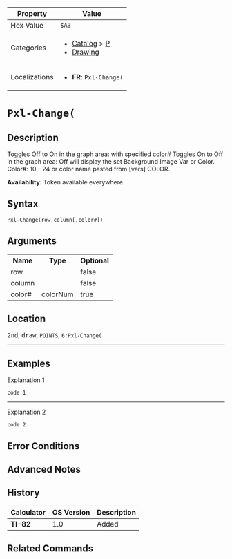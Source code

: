 | Property      | Value |
|---------------|-------|
| Hex Value     | `$A3`|
| Categories    | <ul><li>[Catalog](<../categories/Catalog.md>) > [P](<../categories/Catalog.md#P>)</li><li>[Drawing](<../categories/Drawing.md>)</li></ul> |
| Localizations | <ul><li><b>FR</b>: `Pxl-Change(`</li></ul> |

# `Pxl-Change(`

## Description
Toggles Off to On in the graph area: with specified color# Toggles On to Off in the graph area: Off will display the set Background Image Var or Color.
Color#: 10 - 24 or color name pasted from [vars] COLOR.


<b>Availability</b>: Token available everywhere.

## Syntax
`Pxl-Change(row,column[,color#])`

## Arguments
<table>
<tr><th>Name</th><th>Type</th><th>Optional</th></tr>

<tr><td>row</td><td></td><td>false</td></tr>

<tr><td>column</td><td></td><td>false</td></tr>

<tr><td>color#</td><td>colorNum</td><td>true</td></tr>

</table>

## Location
<kbd>2nd</kbd>, <kbd>draw</kbd>, `POINTS`, `6:Pxl-Change(`
<hr>

## Examples

Explanation 1
```ti-basic
code 1
```
---
Explanation 2
```ti-basic
code 2
```

## Error Conditions


## Advanced Notes


## History
| Calculator | OS Version | Description |
|------------|------------|-------------|
| <b>TI-82</b> | 1.0 | Added

## Related Commands

    